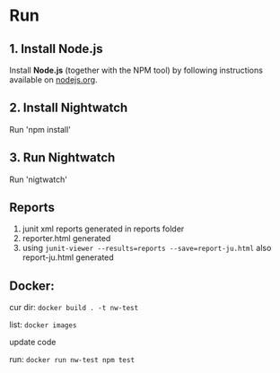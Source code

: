 # Run 
 
## 1. Install Node.js

Install __Node.js__ (together with the NPM tool) by following instructions available on [nodejs.org](https://nodejs.org).

## 2. Install Nightwatch

Run 'npm install'

## 3. Run Nightwatch
Run 'nigtwatch'
 
## Reports
1. junit xml reports generated in reports folder
2. reporter.html generated 
3. using
`junit-viewer --results=reports --save=report-ju.html`
also report-ju.html generated

## Docker:
cur dir: `docker build . -t nw-test`

list: `docker images`

update code

run: `docker run nw-test npm test`
